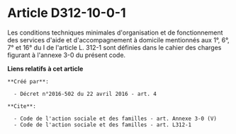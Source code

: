 # Article D312-10-0-1

Les conditions techniques minimales d'organisation et de fonctionnement des services d'aide et d'accompagnement à domicile
mentionnés aux 1°, 6°, 7° et 16° du I de l'article L. 312-1 sont définies dans le cahier des charges figurant à l'annexe 3-0
du présent code.

**Liens relatifs à cet article**

	**Créé par**:

	  - Décret n°2016-502 du 22 avril 2016 - art. 4

	**Cite**:

	  - Code de l'action sociale et des familles - art. Annexe 3-0 (V)
	  - Code de l'action sociale et des familles - art. L312-1
